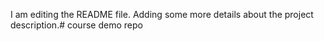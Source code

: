 I am editing the README file. Adding some more details about the project description.# course
demo repo
